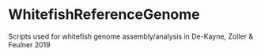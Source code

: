 # WhitefishReferenceGenome
Scripts used for whitefish genome assembly/analysis in De-Kayne, Zoller &amp; Feulner 2019

